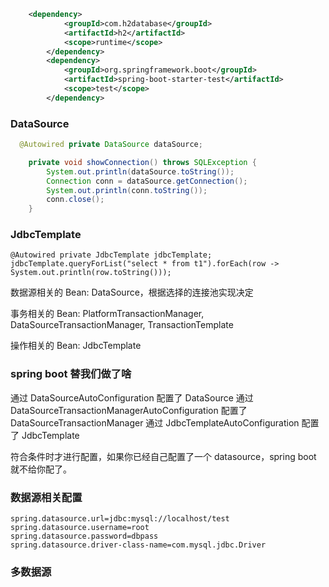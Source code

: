 ```xml
    <dependency>
			<groupId>com.h2database</groupId>
			<artifactId>h2</artifactId>
			<scope>runtime</scope>
		</dependency>
		<dependency>
			<groupId>org.springframework.boot</groupId>
			<artifactId>spring-boot-starter-test</artifactId>
			<scope>test</scope>
		</dependency>
```

### DataSource

```java
  @Autowired private DataSource dataSource;

	private void showConnection() throws SQLException {
		System.out.println(dataSource.toString());
		Connection conn = dataSource.getConnection();
		System.out.println(conn.toString());
		conn.close();
	}
```

### JdbcTemplate

```
@Autowired private JdbcTemplate jdbcTemplate;
jdbcTemplate.queryForList("select * from t1").forEach(row -> System.out.println(row.toString()));
```

数据源相关的 Bean: DataSource，根据选择的连接池实现决定

事务相关的 Bean: PlatformTransactionManager, DataSourceTransactionManager, TransactionTemplate

操作相关的 Bean: JdbcTemplate

### spring boot 替我们做了啥

通过 DataSourceAutoConfiguration 配置了 DataSource
通过 DataSourceTransactionManagerAutoConfiguration 配置了 DataSourceTransactionManager
通过 JdbcTemplateAutoConfiguration 配置了 JdbcTemplate

符合条件时才进行配置，如果你已经自己配置了一个 datasource，spring boot 就不给你配了。

### 数据源相关配置

```
spring.datasource.url=jdbc:mysql://localhost/test
spring.datasource.username=root
spring.datasource.password=dbpass
spring.datasource.driver-class-name=com.mysql.jdbc.Driver
```

### 多数据源
